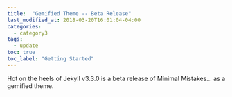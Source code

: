 ```yaml
---
title:  "Gemified Theme -- Beta Release"
last_modified_at: 2018-03-20T16:01:04-04:00
categories: 
  - category3
tags:
  - update
toc: true
toc_label: "Getting Started"
---
```


Hot on the heels of Jekyll v3.3.0 is a beta release of Minimal Mistakes... as a gemified theme.

